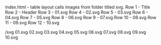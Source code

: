 index.html - table layout calls images from folder titled svg.
  Row 1 - Title
  Row 2 - Header
  Row 3 - 01.svg
  Row 4 - 02.svg
  Row 5 - 03.svg
  Row 6 - 04.svg
  Row 7 - 05.svg
  Row 8 - 06.svg
  Row 9 - 07.svg
  Row 10 - 08.svg
  Row 11 - 09.svg
  Row 12 - 10.svg

/svg
  01.svg
  02.svg
  03.svg
  04.svg
  05.svg
  06.svg
  07.svg
  08.svg
  09.svg
  10.svg



